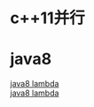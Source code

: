 # c++11并行
# java8
   [java8 lambda](http://cr.openjdk.java.net/~briangoetz/lambda/lambda-state-final.html) <br>
   [java8 lambda](http://cr.openjdk.java.net/~briangoetz/lambda/lambda-libraries-final.html)
